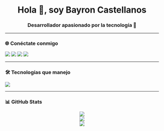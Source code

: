 <h1 align="center">Hola 👋, soy Bayron Castellanos</h1>
<h3 align="center">Desarrollador apasionado por la tecnología 🚀</h3>

---

### 🌐 Conéctate conmigo
<p align="left">
<a href="https://linkedin.com/in/tu_usuario" target="_blank"><img src="https://img.shields.io/badge/LinkedIn-0077B5?style=for-the-badge&logo=linkedin&logoColor=white"/></a>
<a href="https://twitter.com/tu_usuario" target="_blank"><img src="https://img.shields.io/badge/Twitter-1DA1F2?style=for-the-badge&logo=twitter&logoColor=white"/></a>
<a href="mailto:tu_correo@gmail.com" target="_blank"><img src="https://img.shields.io/badge/Gmail-D14836?style=for-the-badge&logo=gmail&logoColor=white"/></a>
<a href="https://www.instagram.com/tu_usuario" target="_blank"><img src="https://img.shields.io/badge/Instagram-E4405F?style=for-the-badge&logo=instagram&logoColor=white"/></a>
</p>

---

### 🛠 Tecnologías que manejo
<p align="left">
<img src="https://skillicons.dev/icons?i=java,py,js,html,css,react,nodejs,mysql,git,github" />
</p>

---

### 📊 GitHub Stats
<p align="center">
<img src="https://github-readme-streak-stats.herokuapp.com?user=TU_USUARIO&theme=dark&hide_border=false" /><br>
<img src="https://github-readme-stats.vercel.app/api?username=TU_USUARIO&theme=dark&show_icons=true&count_private=true&hide_border=false"/><br>
<img src="https://github-readme-stats.vercel.app/api/top-langs/?username=TU_USUARIO&theme=dark&hide_border=false&langs_count=10"/>
</p>
